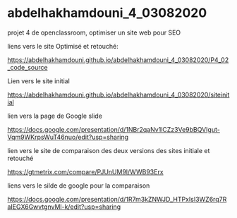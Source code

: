 # abdelhakhamdouni_4_03082020
projet 4 de openclassroom, optimiser un site web pour SEO

liens vers le site Optimisé et retouché:

https://abdelhakhamdouni.github.io/abdelhakhamdouni_4_03082020/P4_02_code_source

Lien vers le site initial

https://abdelhakhamdouni.github.io/abdelhakhamdouni_4_03082020/siteinitial

lien vers la page de Google slide

https://docs.google.com/presentation/d/1NBr2qaNv1lCZz3Ve9bBQVIgut-Vqm9WKrpsWuT46nuo/edit?usp=sharing

lien vers le site de comparaison des deux versions des sites initiale et retouché

https://gtmetrix.com/compare/PJUnUM9l/WWB93Erx

liens vers le silde de google pour la comparaison

https://docs.google.com/presentation/d/1R7m3kZNWJD_HTPxIsI3WZ6rq7RaIEGX6GwvtgnvMl-k/edit?usp=sharing
